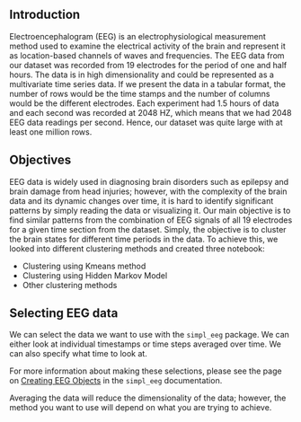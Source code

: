 

## Introduction

Electroencephalogram (EEG) is an electrophysiological measurement method used to examine the electrical activity of the brain and represent it as location-based channels of waves and frequencies. The EEG data from our dataset was recorded from 19 electrodes for the period of one and half hours. The data is in high dimensionality and could be represented as a multivariate time series data. If we present the data in a tabular format, the number of rows would be the time stamps and the number of columns would be the different electrodes. Each experiment had 1.5 hours of data and each second was recorded at 2048 HZ, which means that we had 2048 EEG data readings per second. Hence, our dataset was quite large with at least one million rows.

## Objectives

EEG data is widely used in diagnosing brain disorders such as epilepsy and brain damage from head injuries; however, with the complexity of the brain data and its dynamic changes over time, it is hard to identify significant patterns by simply reading the data or visualizing it. Our main objective is to find similar patterns from the combination of EEG signals of all 19 electrodes for a given time section from the dataset. Simply, the objective is to cluster the brain states for different time periods in the data. To achieve this, we looked into different clustering methods and created three notebook: 

- Clustering using Kmeans method
- Clustering using Hidden Markov Model
- Other clustering methods 

## Selecting EEG data

We can select the data we want to use with the `simpl_eeg` package. We can either look at individual timestamps or time steps averaged over time. We can also specify what time to look at.

For more information about making these selections, please see the page on [Creating EEG Objects](https://ubc-mds.github.io/simpl_eeg_capstone/eeg_objects.html) in the `simpl_eeg` documentation. 

Averaging the data will reduce the dimensionality of the data; however, the method you want to use will depend on what you are trying to achieve. 